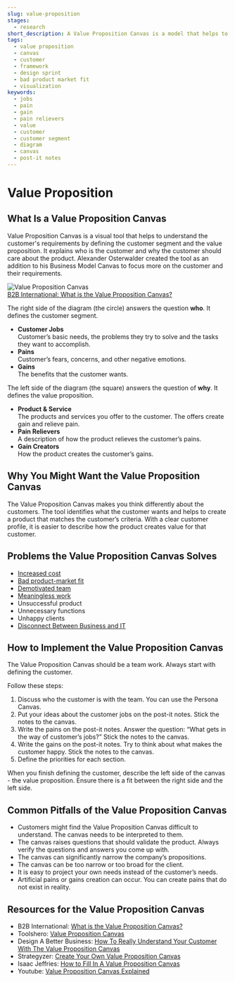 ```yaml
---
slug: value-proposition
stages:
  - research
short_description: A Value Proposition Canvas is a model that helps to ensure that a product covers customer’s requirements. It defines the customer segment and the value proposition.
tags:
  - value proposition
  - canvas
  - customer
  - framework
  - design sprint
  - bad product market fit
  - visualization
keywords:
  - jobs
  - pain
  - gain
  - pain relievers
  - value
  - customer
  - customer segment
  - diagram
  - canvas
  - post-it notes
---
```


# Value Proposition

## What Is a Value Proposition Canvas

Value Proposition Canvas is a visual tool that helps to understand the customer's requirements by defining the customer segment and the value proposition. It explains who is the customer and why the customer should care about the product. Alexander Osterwalder created the tool as an addition to his Business Model Canvas to focus more on the customer and their requirements.

![Value Proposition Canvas](/files/value_proposition_canvas.png)  
[B2B International: What is the Value Proposition Canvas?](https://www.b2binternational.com/research/methods/faq/what-is-the-value-proposition-canvas/)

The right side of the diagram (the circle) answers the question **who**. It defines the customer segment.

- **Customer Jobs**  
  Customer’s basic needs, the problems they try to solve and the tasks they want to accomplish.
- **Pains**  
  Customer’s fears, concerns, and other negative emotions.
- **Gains**  
  The benefits that the customer wants.

The left side of the diagram (the square) answers the question of **why**. It defines the value proposition.

- **Product & Service**  
  The products and services you offer to the customer. The offers create gain and relieve pain.
- **Pain Relievers**  
  A description of how the product relieves the customer’s pains.
- **Gain Creators**  
  How the product creates the customer’s gains.

## Why You Might Want the Value Proposition Canvas

The Value Proposition Canvas makes you think differently about the customers. The tool identifies what the customer wants and helps to create a product that matches the customer’s criteria. With a clear customer profile, it is easier to describe how the product creates value for that customer.

## Problems the Value Proposition Canvas Solves

- [Increased cost](/problems/increased-cost)
- [Bad product-market fit](/problems/bad-product-market-fit)
- [Demotivated team](/problems/demotivated-team)
- [Meaningless work](/problems/meaningless-work)
- Unsuccessful product
- Unnecessary functions
- Unhappy clients
- [Disconnect Between Business and IT](/problems/disconnect-between-business-and-it)

## How to Implement the Value Proposition Canvas

The Value Proposition Canvas should be a team work. Always start with defining the customer.

Follow these steps:

1. Discuss who the customer is with the team. You can use the Persona Canvas.
2. Put your ideas about the customer jobs on the post-it notes. Stick the notes to the canvas.
3. Write the pains on the post-it notes. Answer the question: “What gets in the way of customer’s jobs?” Stick the notes to the canvas.
4. Write the gains on the post-it notes. Try to think about what makes the customer happy. Stick the notes to the canvas.
5. Define the priorities for each section.

When you finish defining the customer, describe the left side of the canvas - the value proposition. Ensure there is a fit between the right side and the left side.

## Common Pitfalls of the Value Proposition Canvas

- Customers might find the Value Proposition Canvas difficult to understand. The canvas needs to be interpreted to them.
- The canvas raises questions that should validate the product. Always verify the questions and answers you come up with.
- The canvas can significantly narrow the company’s propositions.
- The canvas can be too narrow or too broad for the client.
- It is easy to project your own needs instead of the customer’s needs.
- Artificial pains or gains creation can occur. You can create pains that do not exist in reality.

## Resources for the Value Proposition Canvas

- B2B International: [What is the Value Proposition Canvas?](https://www.b2binternational.com/research/methods/faq/what-is-the-value-proposition-canvas/)
- Toolshero: [Value Proposition Canvas](https://www.toolshero.com/marketing/value-proposition-canvas/)
- Design A Better Business: [How To Really Understand Your Customer With The Value Proposition Canvas](https://designabetterbusiness.com/2017/10/12/how-to-really-understand-your-customer-with-the-value-proposition-canvas/)
- Strategyzer: [Create Your Own Value Proposition Canvas](https://www.strategyzer.com/canvas/value-proposition-canvas)
- Isaac Jeffries: [How to Fill In A Value Proposition Canvas](https://isaacjeffries.com/blog/2018/2/27/how-to-fill-in-a-value-proposition-canvas)
- Youtube: [Value Proposition Canvas Explained](https://www.youtube.com/watch?v=aN36EcTE54Q)
